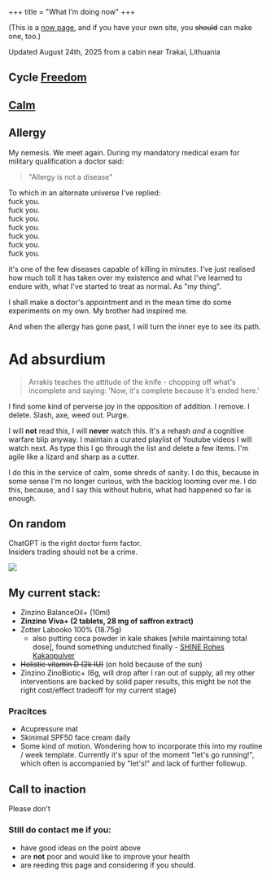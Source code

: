 +++
title = "What I’m doing now"
+++

(This is a [now page](https://nownownow.com/about), and if you have your own site, you ~~should~~ can make one, too.) 

Updated August 24th, 2025 from a cabin near Trakai, Lithuania

## Cycle [Freedom](https://www.cyclefreedom.lt/)

## [Calm](https://www.theschooloflife.com/shop/calm-paperback/)

## Allergy
My nemesis. We meet again. During my mandatory medical exam for military qualification a doctor said:

> "Allergy is not a disease"

To which in an alternate universe I've replied:  
fuck you.  
fuck you.  
fuck you.  
fuck you.  
fuck you.  
fuck you.  
fuck you.  

it's one of the few diseases capable of killing in minutes. I've just realised how much toll it has taken over my existence and what I've learned to endure with, what I've started to treat as normal. As "my thing".

I shall make a doctor's appointment and in the mean time do some experiments on my own. My brother had inspired me.

And when the allergy has gone past, I will turn the inner eye to see its path.

# Ad absurdium
> Arrakis teaches the attitude of the knife - chopping off what's incomplete and saying: 'Now, it's complete because it's ended here.'

I find some kind of perverse joy in the opposition of addition. I remove. I delete. Slash, axe, weed out. Purge.

I will **not** read this, I will **never** watch this. It's a rehash *and* a cognitive warfare blip anyway. I maintain a curated playlist of Youtube videos I will watch next. As type this I go through the list and delete a few items. I'm agile like a lizard and sharp as a cutter.

I do this in the service of calm, some shreds of sanity. I do this, because in some sense I'm no longer curious, with the backlog looming over me. I do this, because, and I say this without hubris, what had happened so far is enough.

## On random
ChatGPT is the right doctor form factor.  
Insiders trading should not be a crime.

![](/img/now/aerodream-router.jpg)

## My current stack:
- Zinzino BalanceOil+ (10ml)
- **Zinzino Viva+ (2 tablets, 28 mg of saffron extract)**
- Zotter Labooko 100% (18.75g)
    - also putting coca powder in kale shakes [while maintaining total dose], found something undutched finally - [SHINE Rohes Kakaopulver](https://www.coopvitality.ch/de/p/shine-rohes-kakaopulver-bio-btl-100-g-7340667)
- ~~Holistic vitamin D (2k IU)~~ (on hold because of the sun)
- Zinzino ZinoBiotic+ (6g, will drop after I ran out of supply, all my other interventions are backed by solid paper results, this might be not the right cost/effect tradeoff for my current stage)

### Pracitces
- Acupressure mat
- Skinimal SPF50 face cream daily
- Some kind of motion. Wondering how to incorporate this into my routine / week template. Currently it's spur of the moment "let's go running!", which often is accompanied by "let's!" and lack of further followup.

## Call to inaction
Please don't

### Still do contact me if you:
- have good ideas on the point above
- are **not** poor and would like to improve your health
- are reeding this page and considering if you should.
